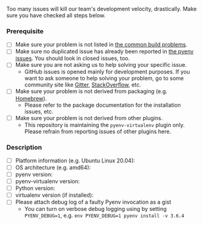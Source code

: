 Too many issues will kill our team's development velocity, drastically.
Make sure you have checked all steps below.

### Prerequisite
* [ ] Make sure your problem is not listed in [the common build problems](https://github.com/pyenv/pyenv/wiki/Common-build-problems).
* [ ] Make sure no duplicated issue has already been reported in [the pyenv issues](https://github.com/pyenv/pyenv-virtualenv/issues). You should look in closed issues, too.
* [ ] Make sure you are not asking us to help solving your specific issue.
  * GitHub issues is opened mainly for development purposes. If you want to ask someone to help solving your problem, go to some community site like [Gitter](https://gitter.im/yyuu/pyenv), [StackOverflow](https://stackoverflow.com/questions/tagged/pyenv), etc.
* [ ] Make sure your problem is not derived from packaging (e.g. [Homebrew](https://brew.sh)).
  * Please refer to the package documentation for the installation issues, etc.
* [ ] Make sure your problem is not derived from other plugins.
  * This repository is maintaining the `pyenv-virtualenv` plugin only. Please refrain from reporting issues of other plugins here.

### Description
- [ ] Platform information (e.g. Ubuntu Linux 20.04):
- [ ] OS architecture (e.g. amd64):
- [ ] pyenv version:
- [ ] pyenv-virtualenv version:
- [ ] Python version:
- [ ] virtualenv version (if installed):
- [ ] Please attach debug log of a faulty Pyenv invocation as a gist
  * You can turn on verbose debug logging using by setting `PYENV_DEBUG=1`, e.g. `env PYENV_DEBUG=1 pyenv install -v 3.6.4`
